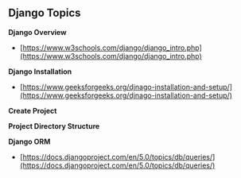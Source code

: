 ## Django Topics

**Django Overview**
 - [https://www.w3schools.com/django/django_intro.php](https://www.w3schools.com/django/django_intro.php)

**Django Installation**
 - [https://www.geeksforgeeks.org/djnago-installation-and-setup/](https://www.geeksforgeeks.org/djnago-installation-and-setup/)

**Create Project**

**Project Directory Structure**

**Django ORM**
 - [https://docs.djangoproject.com/en/5.0/topics/db/queries/](https://docs.djangoproject.com/en/5.0/topics/db/queries/)
